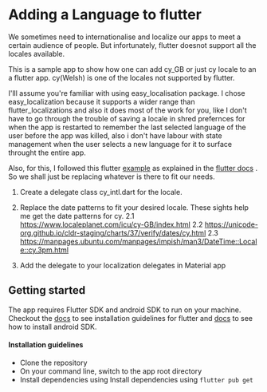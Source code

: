 # Adding a Language to flutter

We sometimes need to internationalise and localize our apps to meet a certain audience of people. But infortunately, flutter doesnot support all the locales available.

This is a sample app to show how one can add cy_GB or just cy locale to an a flutter app. cy(Welsh) is one of the locales not supported by flutter.

I'lll assume you're familiar with using easy_localisation package. I chose easy_localization because it supports a wider range than flutter_localizations and also it does most of the work for you, like I don't have to go through the trouble of saving a locale in shred prefernces for when the app is restarted to remember the last selected language of the user before the app was killed, also i don't have labour with state management when the user selects a new language for it to surface throught the entire app.

Also, for this, I followed this flutter [example](https://github.com/flutter/website/blob/main/examples/internationalization/add_language/lib/nn_intl.dart) as explained in the [flutter docs](https://docs.flutter.dev/development/accessibility-and-localization/internationalization#setting-up) . So we shall just be replacing whatever is there to fit our needs.

1. Create a delegate class cy_intl.dart for the locale.

2. Replace the date patterns to fit your desired locale. These sights help me get the date patterns for cy.
   2.1 https://www.localeplanet.com/icu/cy-GB/index.html
   2.2 https://unicode-org.github.io/cldr-staging/charts/37/verify/dates/cy.html
   2.3 https://manpages.ubuntu.com/manpages/impish/man3/DateTime::Locale::cy.3pm.html

3. Add the delegate to your localization delegates in Material app

## Getting started

The app requires Flutter SDK and android SDK to run on your machine. Checkout the [docs](https://docs.flutter.dev/) to see installation guidelines for flutter and [docs](https://developer.android.com/studio/intro) to see how to install android SDK.

#### Installation guidelines

- Clone the repository
- On your command line, switch to the app root directory
- Install dependencies using Install dependencies using `flutter pub get`
